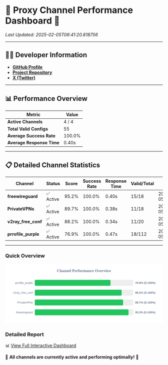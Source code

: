 # 🌟 Proxy Channel Performance Dashboard 🌟

_Last Updated: 2025-02-05T06:41:20.818756_

---

## 👩‍💻 Developer Information

- **[GitHub Profile](https://github.com/4n0nymou3)**  
- **[Project Repository](https://github.com/4n0nymou3/multi-proxy-config-fetcher)**  
- **[X (Twitter)](https://x.com/4n0nymou3)**  

---

## 📊 Performance Overview

| Metric                | Value       |
|-----------------------|-------------|
| **Active Channels**   | 4 / 4       |
| **Total Valid Configs** | 55          |
| **Average Success Rate** | 100.0%      |
| **Average Response Time** | 0.40s       |

---

## 📋 Detailed Channel Statistics

| Channel          | Status     | Score  | Success Rate | Response Time | Valid/Total | Last Success               |
|------------------|------------|--------|--------------|---------------|-------------|----------------------------|
| **freewireguard**  | ✅ Active  | 95.2%  | 100.0% | 0.40s         | 15/18       | 2025-02-05T06:41:20.816983 |
| **PrivateVPNs**  | ✅ Active  | 89.7%  | 100.0% | 0.38s         | 11/18       | 2025-02-05T06:41:20.391860 |
| **v2ray_free_conf**  | ✅ Active  | 88.2%  | 100.0% | 0.34s         | 11/20       | 2025-02-05T06:41:19.976263 |
| **prrofile_purple**  | ✅ Active  | 76.9%  | 100.0% | 0.47s         | 18/112       | 2025-02-05T06:41:19.603379 |

---

### Quick Overview
<div align="center">
  <a href="https://raw.githubusercontent.com/nullluser/NullRepo/refs/heads/main/assets/channel_stats_chart.svg">
    <img src="https://raw.githubusercontent.com/nullluser/NullRepo/refs/heads/main/assets/channel_stats_chart.svg" alt="Source Performance Statistics" width="800">
  </a>
</div>

### Detailed Report
📊 [View Full Interactive Dashboard](https://htmlpreview.github.io/?https://github.com/nullluser/NullRepo/blob/main/assets/performance_report.html)

🎉 **All channels are currently active and performing optimally!** 🎉
